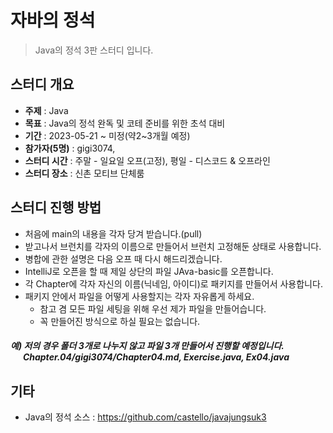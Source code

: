 # 자바의 정석
> Java의 정석 3판 스터디 입니다.

## 스터디 개요
* **주제** : Java
* **목표** : Java의 정석 완독 및 코테 준비를 위한 초석 대비
* **기간** : 2023-05-21 ~ 미정(약2~3개월 예정)
* **참가자(5명)** : gigi3074, 
* **스터디 시간** : 주말 - 일요일 오프(고정), 평일 - 디스코드 & 오프라인
* **스터디 장소** : 신촌 모티브 단체룸

## 스터디 진행 방법
* 처음에 main의 내용을 각자 당겨 받습니다.(pull)
* 받고나서 브런치를 각자의 이름으로 만들어서 브런치 고정해둔 상태로 사용합니다.
* 병합에 관한 설명은 다음 오프 때 다시 해드리겠습니다.
* IntelliJ로 오픈을 할 때 제일 상단의 파일 JAva-basic를 오픈합니다.
* 각 Chapter에 각자 자신의 이름(닉네임, 아이디)로 패키지를 만들어서 사용합니다.
* 패키지 안에서 파일을 어떻게 사용할지는 각자 자유롭게 하세요.
    * 참고 겸 모든 파일 세팅을 위해 우선 제가 파일을 만들어습니다.
    * 꼭 만들어진 방식으로 하실 필요는 없습니다. 
##### 예) 저의 경우 폴더 3개로 나누지 않고 파일 3개 만들어서 진행할 예정입니다.<br>&nbsp;&nbsp;&nbsp;&nbsp;&nbsp; Chapter.04/gigi3074/Chapter04.md, Exercise.java, Ex04.java


## 기타
+ Java의 정석 소스 : https://github.com/castello/javajungsuk3
